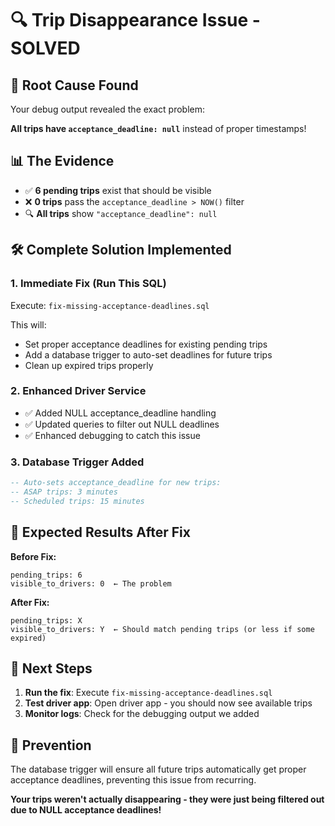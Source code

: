 # 🔍 **Trip Disappearance Issue - SOLVED** 

## 🚨 **Root Cause Found**

Your debug output revealed the exact problem:

**All trips have `acceptance_deadline: null`** instead of proper timestamps!

## 📊 **The Evidence**

- ✅ **6 pending trips** exist that should be visible
- ❌ **0 trips** pass the `acceptance_deadline > NOW()` filter  
- 🔍 **All trips** show `"acceptance_deadline": null`

## 🛠️ **Complete Solution Implemented**

### **1. Immediate Fix (Run This SQL)**
Execute: `fix-missing-acceptance-deadlines.sql`

This will:
- Set proper acceptance deadlines for existing pending trips
- Add a database trigger to auto-set deadlines for future trips
- Clean up expired trips properly

### **2. Enhanced Driver Service**
- ✅ Added NULL acceptance_deadline handling
- ✅ Updated queries to filter out NULL deadlines
- ✅ Enhanced debugging to catch this issue

### **3. Database Trigger Added**
```sql
-- Auto-sets acceptance_deadline for new trips:
-- ASAP trips: 3 minutes
-- Scheduled trips: 15 minutes
```

## 🎯 **Expected Results After Fix**

**Before Fix:**
```
pending_trips: 6
visible_to_drivers: 0  ← The problem
```

**After Fix:**
```
pending_trips: X
visible_to_drivers: Y  ← Should match pending trips (or less if some expired)
```

## 🚀 **Next Steps**

1. **Run the fix**: Execute `fix-missing-acceptance-deadlines.sql`
2. **Test driver app**: Open driver app - you should now see available trips
3. **Monitor logs**: Check for the debugging output we added

## 🔄 **Prevention**

The database trigger will ensure all future trips automatically get proper acceptance deadlines, preventing this issue from recurring.

**Your trips weren't actually disappearing - they were just being filtered out due to NULL acceptance deadlines!**
